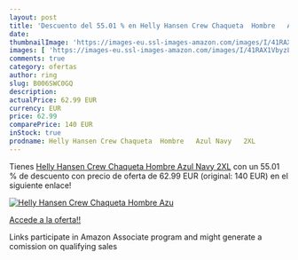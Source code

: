 ```yaml
---
layout: post
title: 'Descuento del 55.01 % en Helly Hansen Crew Chaqueta  Hombre   Azu'
date: 
thumbnailImage: 'https://images-eu.ssl-images-amazon.com/images/I/41RAX1VbyzL._SL200_.jpg'
images: [ 'https://images-eu.ssl-images-amazon.com/images/I/41RAX1VbyzL._SL200_.jpg' ]
comments: true
category: ofertas
author: ring
slug: B006SWC0GQ
description:
actualPrice: 62.99 EUR
currency: EUR
price: 62.99
comparePrice: 140 EUR
inStock: true
prodname: Helly Hansen Crew Chaqueta  Hombre   Azul Navy   2XL
---
```


Tienes [Helly Hansen Crew Chaqueta  Hombre   Azul Navy   2XL](https://www.amazon.es/dp/B006SWC0GQ/?tag=tolees-21) con un 55.01 % de descuento con precio de oferta de 62.99 EUR (original: 140 EUR) en el siguiente enlace!

[![Helly Hansen Crew Chaqueta  Hombre   Azu](https://images-eu.ssl-images-amazon.com/images/I/41RAX1VbyzL._SL200_.jpg)](https://www.amazon.es/dp/B006SWC0GQ/?tag=tolees-21)

[Accede a la oferta!!](https://www.amazon.es/dp/B006SWC0GQ/?tag=tolees-21)

Links participate in Amazon Associate program and might generate a comission on qualifying sales


